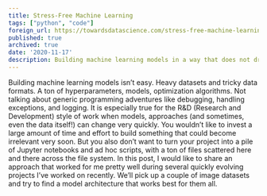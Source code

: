 ```yaml
---
title: Stress-Free Machine Learning
tags: ["python", "code"]
foreign_url: https://towardsdatascience.com/stress-free-machine-learning-e4d0a411a56a
published: true
archived: true
date: '2020-11-17'
description: Building machine learning models in a way that does not drive you crazy
---
```


<!--preamble-->

Building machine learning models isn’t easy. Heavy datasets and tricky data formats. 
A ton of hyperparameters, models, optimization algorithms. Not talking about 
generic programming adventures like debugging, handling exceptions, and logging.
It is especially true for the R&D (Research and Development) style of work when 
models, approaches (and sometimes, even the data itself!) can change very quickly. 
You wouldn’t like to invest a large amount of time and effort to build something 
that could become irrelevant very soon. But you also don’t want to turn your 
project into a pile of Jupyter notebooks and ad hoc scripts, with a ton of files 
scattered here and there across the file system. In this post, I would like to 
share an approach that worked for me pretty well during several quickly evolving 
projects I’ve worked on recently. We’ll pick up a couple of image datasets and 
try to find a model architecture that works best for them all.

<!--more-->